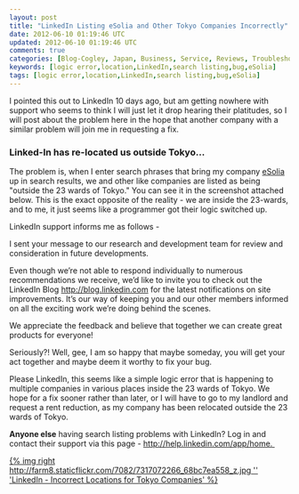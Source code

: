```yaml
---           
layout: post
title: "LinkedIn Listing eSolia and Other Tokyo Companies Incorrectly"
date: 2012-06-10 01:19:46 UTC
updated: 2012-06-10 01:19:46 UTC
comments: true
categories: [Blog-Cogley, Japan, Business, Service, Reviews, Troubleshooting]
keywords: [logic error,location,LinkedIn,search listing,bug,eSolia]
tags: [logic error,location,LinkedIn,search listing,bug,eSolia]
---
```

 


I pointed this out to LinkedIn 10 days ago, but am getting nowhere with support who seems to think I will just let it drop hearing their platitudes, so I will post about the problem here in the hope that another company with a similar problem will join me in requesting a fix.


### Linked-In has re-located us outside Tokyo...



The problem is, when I enter search phrases that bring my company [eSolia](http://www.esolia.com) up in search results, we and other like companies are listed as being "outside the 23 wards of Tokyo." You can see it in the screenshot attached below. This is the exact opposite of the reality - we are inside the 23-wards, and to me, it just seems like a programmer got their logic switched up. 




LinkedIn support informs me as follows - 


> 

I sent your message to our research and development team for review and consideration in future developments.




Even though we’re not able to respond individually to numerous recommendations we receive, we’d like to invite you to check out the LinkedIn Blog http://blog.linkedin.com for the latest notifications on site improvements. It’s our way of keeping you and our other members informed on all the exciting work we’re doing behind the scenes.




We appreciate the feedback and believe that together we can create great products for everyone!




Seriously?! Well, gee, I am so happy that maybe someday, you will get your act together and maybe deem it worthy to fix your bug. 




Please LinkedIn, this seems like a simple logic error that is happening to multiple companies in various places inside the 23 wards of Tokyo. We hope for a fix sooner rather than later, or I will have to go to my landlord and request a rent reduction, as my company has been relocated outside the 23 wards of Tokyo. 




**Anyone else** having search listing problems with LinkedIn? Log in and contact their support via this page - http://help.linkedin.com/app/home. 




[{% img right http://farm8.staticflickr.com/7082/7317072266_68bc7ea558_z.jpg '' 'LinkedIn - Incorrect Locations for Tokyo Companies' %}](http://www.flickr.com/photos/81796435@N00/7317072266 "View 'LinkedIn - Incorrect Locations for Tokyo Companies' on Flickr.com")


